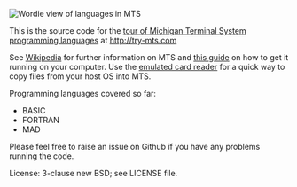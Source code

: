 ![Wordie view of languages in MTS](http://try-mts.com/content/images/2014/11/mts-languages.png)

This is the source code for the [tour of Michigan Terminal System programming languages](http://try-mts.com/programming-languages-in-mts/) at http://try-mts.com

See [Wikipedia](http://en.wikipedia.org/wiki/Michigan_Terminal_System) for further information on MTS and [this guide](http://try-mts.com/get-up-and-running-with-mts/) on how to get it running on your computer. Use the [emulated card reader](http://try-mts.com/submitting-batch-jobs-from-the-reader/) for a quick way to copy files from your host OS into MTS.

Programming languages covered so far:

* BASIC
* FORTRAN
* MAD

Please feel free to raise an issue on Github if you have any problems running the code.

License: 3-clause new BSD; see LICENSE file.

